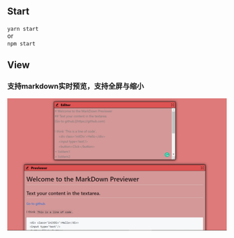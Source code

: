 ## Start
`yarn start`<br>
or<br>
`npm start`

## View

### 支持markdown实时预览，支持全屏与缩小

![1](./IMG/1.png)